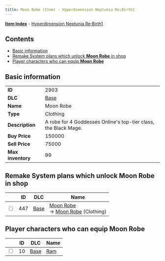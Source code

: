 ```yaml
---
title: Moon Robe (Item) - Hyperdimension Neptunia Re;Birth1
---
```


[**Item Index**](/neptunia/rb1/item/index.html) - [Hyperdimension Neptunia Re;Birth1](/neptunia/rb1)

## Contents

- [Basic information](#basic-information)
- [Remake System plans which unlock **Moon Robe** in shop](#remake-system-plans-which-unlock-moon-robe-in-shop)
- [Player characters who can equip **Moon Robe**](#player-characters-who-can-equip-moon-robe)

## Basic information

|   |   |
| -- | -- |
| **ID** | 2903 |
| **DLC** | [Base](/neptunia/rb1/dlc/1-base.html) |
| **Name** | Moon Robe |
| **Type** | Clothing |
| **Description** | A robe for 4 Goddesses Online's top-tier class, the Black Mage. |
| **Buy Price** | 150000 |
| **Sell Price** | 75000 |
| **Max inventory** | 99 |


## Remake System plans which unlock **Moon Robe** in shop

|    | ID | DLC | Name |
| -- | -- | --- | ---- |
| <input type="checkbox" id="rb1-remake-1-447" class="trackbox" /> | 447 | [Base](/neptunia/rb1/dlc/1-base.html) | [Moon Robe](/neptunia/rb1/remake/1-447-moon-robe.html)<br /> → [Moon Robe](/neptunia/rb1/item/1-2903-moon-robe.html) (Clothing) |


## Player characters who can equip **Moon Robe**

|    | ID | DLC | Name |
| -- | -- | --- | ---- |
| <input type="checkbox" id="rb1-player-1-10" class="trackbox" /> | 10 | [Base](/neptunia/rb1/dlc/1-base.html) | [Ram](/neptunia/rb1/player/1-10-ram.html) |
